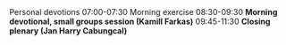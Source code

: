 <tr scope="row">
  <th></th>
  <td>Personal devotions</td>
</tr>
<tr>
  <th>07:00-07:30</th>
  <td>Morning exercise</td>
</tr>
<tr>
  <th>08:30-09:30</th>
  <td><strong>Morning devotional, small groups session (Kamill Farkas)</strong></td>
</tr>
<tr>
  <th>09:45-11:30</th>
  <td><strong>Closing plenary (Jan Harry Cabungcal)</strong></td>
</tr>
